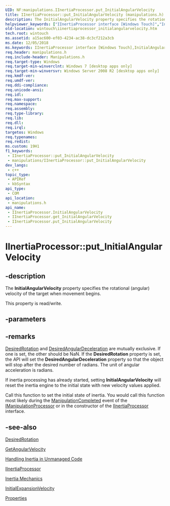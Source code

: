 ```yaml
---
UID: NF:manipulations.IInertiaProcessor.put_InitialAngularVelocity
title: IInertiaProcessor::put_InitialAngularVelocity (manipulations.h)
description: The InitialAngularVelocity property specifies the rotational (angular) velocity of the target when movement begins. (Put)
helpviewer_keywords: ["IInertiaProcessor interface [Windows Touch]","InitialAngularVelocity property","IInertiaProcessor.InitialAngularVelocity","IInertiaProcessor.put_InitialAngularVelocity","IInertiaProcessor::InitialAngularVelocity","IInertiaProcessor::get_InitialAngularVelocity","IInertiaProcessor::put_InitialAngularVelocity","InitialAngularVelocity property [Windows Touch]","InitialAngularVelocity property [Windows Touch]","IInertiaProcessor interface","manipulations/IInertiaProcessor::InitialAngularVelocity","manipulations/IInertiaProcessor::get_InitialAngularVelocity","manipulations/IInertiaProcessor::put_InitialAngularVelocity","put_InitialAngularVelocity","wintouch.iinertiaprocessor_initialangularvelocity"]
old-location: wintouch\iinertiaprocessor_initialangularvelocity.htm
tech.root: wintouch
ms.assetid: a15ac600-ef03-4234-ac38-dc3cf212a3cb
ms.date: 12/05/2018
ms.keywords: IInertiaProcessor interface [Windows Touch],InitialAngularVelocity property, IInertiaProcessor.InitialAngularVelocity, IInertiaProcessor.put_InitialAngularVelocity, IInertiaProcessor::InitialAngularVelocity, IInertiaProcessor::get_InitialAngularVelocity, IInertiaProcessor::put_InitialAngularVelocity, InitialAngularVelocity property [Windows Touch], InitialAngularVelocity property [Windows Touch],IInertiaProcessor interface, manipulations/IInertiaProcessor::InitialAngularVelocity, manipulations/IInertiaProcessor::get_InitialAngularVelocity, manipulations/IInertiaProcessor::put_InitialAngularVelocity, put_InitialAngularVelocity, wintouch.iinertiaprocessor_initialangularvelocity
req.header: manipulations.h
req.include-header: Manipulations.h
req.target-type: Windows
req.target-min-winverclnt: Windows 7 [desktop apps only]
req.target-min-winversvr: Windows Server 2008 R2 [desktop apps only]
req.kmdf-ver: 
req.umdf-ver: 
req.ddi-compliance: 
req.unicode-ansi: 
req.idl: 
req.max-support: 
req.namespace: 
req.assembly: 
req.type-library: 
req.lib: 
req.dll: 
req.irql: 
targetos: Windows
req.typenames: 
req.redist: 
ms.custom: 19H1
f1_keywords:
 - IInertiaProcessor::put_InitialAngularVelocity
 - manipulations/IInertiaProcessor::put_InitialAngularVelocity
dev_langs:
 - c++
topic_type:
 - APIRef
 - kbSyntax
api_type:
 - COM
api_location:
 - manipulations.h
api_name:
 - IInertiaProcessor.InitialAngularVelocity
 - IInertiaProcessor.get_InitialAngularVelocity
 - IInertiaProcessor.put_InitialAngularVelocity
---
```


# IInertiaProcessor::put_InitialAngularVelocity


## -description

The <b>InitialAngularVelocity</b> property specifies the rotational (angular) velocity of the target when movement begins.

This property is read/write.

## -parameters

## -remarks

<a href="/windows/desktop/api/manipulations/nf-manipulations-iinertiaprocessor-get_desiredrotation">DesiredRotation</a> and <a href="/windows/desktop/api/manipulations/nf-manipulations-iinertiaprocessor-get_desiredangulardeceleration">DesiredAngularDeceleration</a> are mutually exclusive.  If one is set, the other should be NaN.  If the <b>DesiredRotation</b> property is set, the API will set the <b>DesiredAngularDeceleration</b> property so that the object will stop after the desired number of radians.
       The unit of angular acceleration is radians.
      

If inertia processing has already started, setting <b>InitialAngularVelocity</b> will reset the inertia engine to the initial state with new velocity values applied.
		

Call this function to set the initial state of inertia. You would call this function most likely during the <a href="/windows/win32/api/manipulations/nf-manipulations-_imanipulationevents-manipulationcompleted">ManipulationCompleted</a> event of the <a href="/windows/desktop/api/manipulations/nn-manipulations-imanipulationprocessor">IManipulationProcessor</a> or in the constructor of the <a href="/windows/desktop/api/manipulations/nn-manipulations-iinertiaprocessor">IInertiaProcessor</a> interface.

## -see-also

<a href="/windows/desktop/api/manipulations/nf-manipulations-iinertiaprocessor-get_desiredrotation">DesiredRotation</a>



<a href="/windows/desktop/api/manipulations/nf-manipulations-imanipulationprocessor-getangularvelocity">GetAngularVelocity</a>



<a href="/windows/desktop/wintouch/handling-inertia-in-unmanaged-code">Handling Inertia in Unmanaged Code</a>



<a href="/windows/desktop/api/manipulations/nn-manipulations-iinertiaprocessor">IInertiaProcessor</a>



<a href="/windows/desktop/wintouch/inertia-mechanics">Inertia Mechanics</a>



<a href="/windows/desktop/api/manipulations/nf-manipulations-iinertiaprocessor-get_initialexpansionvelocity">InitialExpansionVelocity</a>



<a href="/windows/desktop/wintouch/iinertiaprocessor-properties">Properties</a>
